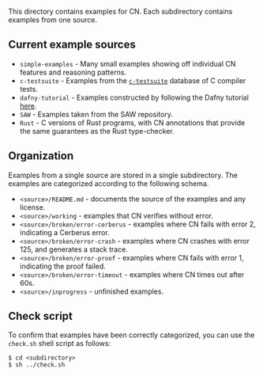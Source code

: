 This directory contains examples for CN. Each subdirectory contains examples from one source. 

## Current example sources

* `simple-examples` - Many small examples showing off individual CN features and
  reasoning patterns.
* `c-testsuite` - Examples from the [`c-testsuite`](https://github.com/c-testsuite/c-testsuite) database of C compiler tests. 
* `dafny-tutorial` - Examples constructed by following the Dafny tutorial
  [here](https://dafny.org/dafny/OnlineTutorial/guide.html).
* `SAW` - Examples taken from the SAW repository.
* `Rust` - C versions of Rust programs, with CN annotations that provide the same guarantees as the Rust type-checker.

## Organization  

Examples from a single source are stored in a single subdirectory. The examples
are categorized according to the following schema. 

* `<source>/README.md` - documents the source of the examples and any license. 
* `<source>/working` - examples that CN verifies without error. 
* `<source>/broken/error-cerberus` - examples where CN fails with error 2,
  indicating a Cerberus error. 
* `<source>/broken/error-crash` - examples where CN crashes with error 125, and
  generates a stack trace. 
* `<source>/broken/error-proof` - examples where CN fails with error 1,
  indicating the proof failed. 
* `<source>/broken/error-timeout` - examples where CN times out after 60s. 
* `<source>/inprogress` - unfinished examples. 

## Check script

To confirm that examples have been correctly categorized, you can use the `check.sh` shell script as follows: 
```
$ cd <subdirectory>
$ sh ../check.sh
``` 
